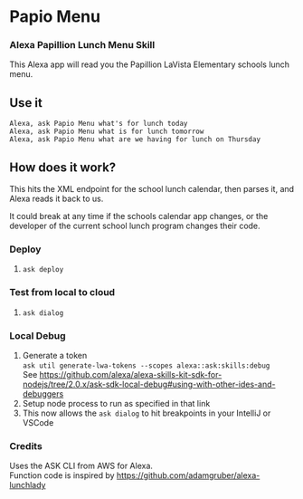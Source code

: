 # Papio Menu
### Alexa Papillion Lunch Menu Skill
This Alexa app will read you the Papillion LaVista Elementary schools lunch menu.

## Use it
`Alexa, ask Papio Menu what's for lunch today` \
`Alexa, ask Papio Menu what is for lunch tomorrow` \
`Alexa, ask Papio Menu what are we having for lunch on Thursday`

## How does it work?
This hits the XML endpoint for the school lunch calendar, then parses it,
and Alexa reads it back to us.

It could break at any time if the schools calendar app changes, or the developer
of the current school lunch program changes their code.

### Deploy
1. `ask deploy`

### Test from local to cloud
1. `ask dialog`

### Local Debug
1. Generate a token \
   `ask util generate-lwa-tokens --scopes alexa::ask:skills:debug` \
   See https://github.com/alexa/alexa-skills-kit-sdk-for-nodejs/tree/2.0.x/ask-sdk-local-debug#using-with-other-ides-and-debuggers
1. Setup node process to run as specified in that link
1. This now allows the `ask dialog` to hit breakpoints in your IntelliJ or VSCode

### Credits
Uses the ASK CLI from AWS for Alexa. \
Function code is inspired by https://github.com/adamgruber/alexa-lunchlady
